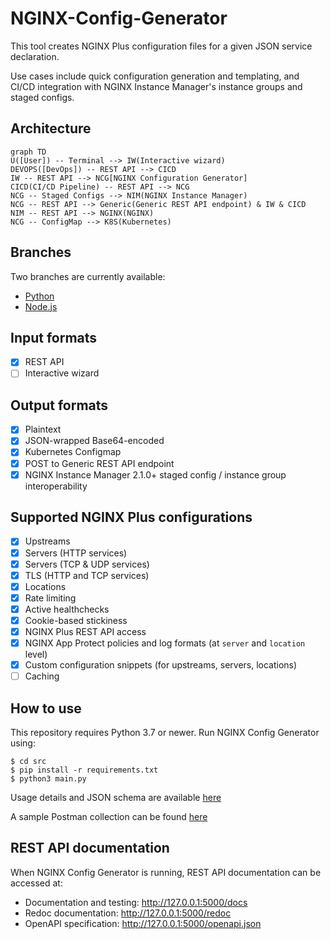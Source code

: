 # NGINX-Config-Generator

This tool creates NGINX Plus configuration files for a given JSON service declaration.

Use cases include quick configuration generation and templating, and CI/CD integration with NGINX Instance Manager's instance groups and staged configs.

## Architecture

```mermaid
graph TD
U([User]) -- Terminal --> IW(Interactive wizard)
DEVOPS([DevOps]) -- REST API --> CICD
IW -- REST API --> NCG[NGINX Configuration Generator]
CICD(CI/CD Pipeline) -- REST API --> NCG
NCG -- Staged Configs --> NIM(NGINX Instance Manager)
NCG -- REST API --> Generic(Generic REST API endpoint) & IW & CICD
NIM -- REST API --> NGINX(NGINX)
NCG -- ConfigMap --> K8S(Kubernetes)
```

## Branches

Two branches are currently available:

- [Python](https://github.com/fabriziofiorucci/NGINX-Config-Generator/tree/main)
- [Node.js](https://github.com/fabriziofiorucci/NGINX-Config-Generator/tree/nodejs)

## Input formats

- [X] REST API
- [ ] Interactive wizard

## Output formats

- [X] Plaintext
- [X] JSON-wrapped Base64-encoded
- [X] Kubernetes Configmap
- [X] POST to Generic REST API endpoint
- [X] NGINX Instance Manager 2.1.0+ staged config / instance group interoperability
  
## Supported NGINX Plus configurations

- [X] Upstreams
- [X] Servers (HTTP services)
- [X] Servers (TCP & UDP services)
- [X] TLS (HTTP and TCP services)
- [X] Locations
- [X] Rate limiting
- [X] Active healthchecks
- [X] Cookie-based stickiness
- [X] NGINX Plus REST API access
- [X] NGINX App Protect policies and log formats (at `server` and `location` level)
- [X] Custom configuration snippets (for upstreams, servers, locations)
- [ ] Caching

## How to use

This repository requires Python 3.7 or newer.
Run NGINX Config Generator using:

```
$ cd src
$ pip install -r requirements.txt
$ python3 main.py
```

Usage details and JSON schema are available [here](/USAGE.md)

A sample Postman collection can be found [here](/postman)

## REST API documentation

When NGINX Config Generator is running, REST API documentation can be accessed at:

- Documentation and testing: http://127.0.0.1:5000/docs
- Redoc documentation: http://127.0.0.1:5000/redoc
- OpenAPI specification: http://127.0.0.1:5000/openapi.json
